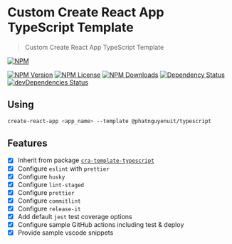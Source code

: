# Custom Create React App TypeScript Template

> Custom Create React App TypeScript Template

[![NPM](https://nodei.co/npm/@phatnguyenuit/cra-template-typescript.png)](https://www.npmjs.com/package/@phatnguyenuit/cra-template-typescript)

[![NPM Version](https://img.shields.io/npm/v/@phatnguyenuit/cra-template-typescript)](https://www.npmjs.com/package/@phatnguyenuit/cra-template-typescript) 
[![NPM License](https://img.shields.io/npm/l/@phatnguyenuit/cra-template-typescript)](https://github.com/phatnguyenuit/cra-template-typescript/blob/master/LICENSE) 
[![NPM Downloads](https://img.shields.io/npm/dt/@phatnguyenuit/cra-template-typescript)](https://www.npmjs.com/package/@phatnguyenuit/cra-template-typescript) 
[![Dependency Status](https://img.shields.io/librariesio/release/npm/@phatnguyenuit/cra-template-typescript)](https://www.npmjs.com/package/@phatnguyenuit/cra-template-typescript) [![devDependencies Status](https://david-dm.org/@phatnguyenuit/cra-template-typescript/dev-status.svg)](https://www.npmjs.com/package/@phatnguyenuit/cra-template-typescript)

## Using

```bash
create-react-app <app_name> --template @phatnguyenuit/typescript
```

## Features

- [x] Inherit from package [`cra-template-typescript`](https://www.npmjs.com/package/cra-template-typescript)
- [x] Configure `eslint` with `prettier`
- [x] Configure `husky`
- [x] Configure `lint-staged`
- [x] Configure `prettier`
- [x] Configure `commitlint`
- [x] Configure `release-it`
- [x] Add default `jest` test coverage options
- [x] Configure sample GitHub actions including test & deploy
- [x] Provide sample vscode snippets
